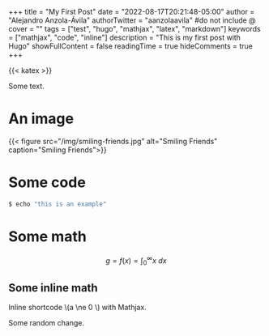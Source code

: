 +++
title = "My First Post"
date = "2022-08-17T20:21:48-05:00"
author = "Alejandro Anzola-Ávila"
authorTwitter = "aanzolaavila" #do not include @
cover = ""
tags = ["test", "hugo", "mathjax", "latex", "markdown"]
keywords = ["mathjax", "code", "inline"]
description = "This is my first post with Hugo"
showFullContent = false
readingTime = true
hideComments = true
+++

{{< katex >}}

Some text.

# An image
{{< figure src="/img/smiling-friends.jpg" alt="Smiling Friends" caption="Smiling Friends">}}

# Some code
```bash
$ echo "this is an example"
```

# Some math
$$
 g = f(x) = \int_0^\infty x\ dx
$$

## Some inline math
Inline shortcode \\(a \ne 0 \\) with Mathjax.

Some random change.
